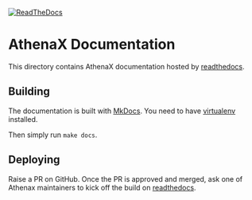 [![ReadTheDocs][doc-img]][doc]

# AthenaX Documentation

This directory contains AthenaX documentation hosted by [readthedocs][doc].

## Building

The documentation is built with [MkDocs](http://www.mkdocs.org/).
You need to have [virtualenv](https://virtualenv.pypa.io/en/stable/) installed.

Then simply run `make docs`.

## Deploying

Raise a PR on GitHub. Once the PR is approved and merged,
ask one of Athenax maintainers to kick off the build on [readthedocs](https://readthedocs.org/projects/athenax/).

[doc-img]: https://readthedocs.org/projects/athenax/badge/?version=latest
[doc]: http://athenax.readthedocs.org/en/latest/
